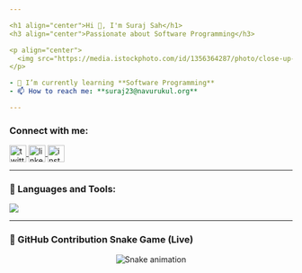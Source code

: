```yaml
---

<h1 align="center">Hi 👋, I'm Suraj Sah</h1>
<h3 align="center">Passionate about Software Programming</h3>

<p align="center">
  <img src="https://media.istockphoto.com/id/1356364287/photo/close-up-focus-on-persons-hands-typing-on-the-desktop-computer-backlit-keyboard-screens-show.jpg?s=612x612&w=0&k=20&c=ijjq-DLNxIaPuGvIX8k06IZxMAjGpyJeboaV_byCX9k=" alt="image" width="600"/>
</p>

- 🌱 I’m currently learning **Software Programming**
- 📫 How to reach me: **suraj23@navurukul.org**

---
```


<h3 align="left">Connect with me:</h3>
<p align="left">
  <a href="https://twitter.com/thesuraj964" target="blank">
    <img align="center" src="https://skillicons.dev/icons?i=twitter" alt="twitter" height="30" />
  </a>
  <a href="https://linkedin.com/in/suraj-sah-b350a42b9" target="blank">
    <img align="center" src="https://skillicons.dev/icons?i=linkedin" alt="linkedin" height="30" />
  </a>
  <a href="https://instagram.com/techcoder.suraj" target="blank">
    <img align="center" src="https://skillicons.dev/icons?i=instagram" alt="instagram" height="30" />
  </a>
</p>

---

<h3 align="left">🧰 Languages and Tools:</h3>
<p align="left">
  <img src="https://skillicons.dev/icons?i=js,ts,python,html,css,react,nextjs,nodejs,express,mongodb,mysql,postgres,tailwind,bootstrap,figma,vite,vscode,git,github,postman,webpack" />
</p>

---

### 🐍 GitHub Contribution Snake Game (Live)

<p align="center">
  <img src="https://github.com/SurajSah23/SurajSah23/raw/output/github-contribution-grid-snake.svg" alt="Snake animation" />
</p>

<!-- You must set up GitHub Actions with .github/workflows/snake.yml to auto-generate this SVG -->
